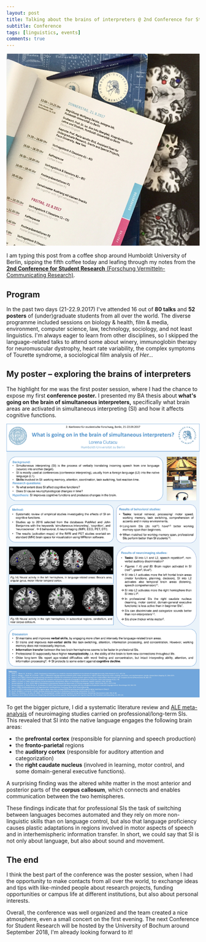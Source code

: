 ```yaml
---
layout: post
title: Talking about the brains of interpreters @ 2nd Conference for Student Research in Berlin
subtitle: Conference
tags: [linguistics, events]
comments: true
---
```


![cover](../assets/img/stuko17.jpg)

I am typing this post from a coffee shop around Humboldt University of Berlin, sipping the fifth coffee today and leafing through my notes from the [**2nd Conference for Student Research** (Forschung Vermitteln-Communicating Research)](https://www.hu-berlin.de/de/einrichtungen-organisation/verwaltung/bolognalab/zweite-konferenz-fuer-studentische-forschung). 

## Program

In the past two days (21-22.9.2017) I've attended 16 out of **80 talks** and **52 posters** of (under)graduate students from all over the world. The diverse programme included sessions on biology & health, film & media, environment, computer science, law, technology, sociology, and not least linguistics. I'm always eager to learn from other disciplines, so I skipped the language-related talks to attend some about winery, immunoglobin therapy for neuromuscular dystrophy, heart rate variability, the complex symptoms of Tourette syndrome, a sociological film analysis of *Her...*

## My poster – exploring the brains of interpreters

The highlight for me was the first poster session, where I had the chance to expose my first **conference poster.** I presented my BA thesis about **what's going on the brain of simultaneous interpreters,** specifically what brain areas are activated in simultaneous interpreting (SI) and how it affects cognitive functions. 

![poster](../assets/img/posterTranslatorsBrain.jpg)

To get the bigger picture, I did a systematic literature review and [ALE meta-analysis](https://www.brainmap.org/ale/) of neuroimaging studies carried on professional/long-term SIs. This revealed that SI into the native language engages the following brain areas:
* the **prefrontal cortex** (responsible for planning and speech production)
* the **fronto-parietal** regions
* the **auditory cortex** (responsible for auditory attention and categorization)
* the **right caudate nucleus** (involved in learning, motor control, and some domain-general executive functions). 

A surprising finding was the altered white matter in the most anterior and posterior parts of the **corpus callosum**, which connects and enables communication between the two hemispheres. 

These findings indicate that for professional SIs the task of switching between languages becomes automated and they rely on more non-linguistic skills than on language control, but also that language proficiency causes plastic adaptations in regions involved in motor aspects of speech and in interhemispheric information transfer. In short, we could say that SI is not only about language, but also about sound and movement.


## The end

I think the best part of the conference was the poster session, when I had the opportunity to make contacts from all over the world, to exchange ideas and tips with like-minded people about research projects, funding opportunities or campus life at different institutions, but also about personal interests. 

Overall, the conference was well organized and the team created a nice atmosphere, even a small concert on the first evening. The next Conference for Student Research will be hosted by the University of Bochum around September 2018, I'm already looking forward to it!